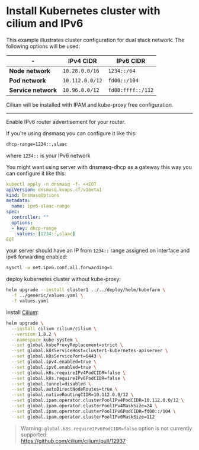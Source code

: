 # Install Kubernetes cluster with cilium and IPv6

This example illustrates cluster configuration for dual stack network. The following options will be used:

| -                   | IPv4 CIDR       | IPv6 CIDR         |
|---------------------|-----------------|-------------------|
| **Node network**    | `10.28.0.0/16`  | `1234::/64`       |
| **Pod network**     | `10.112.0.0/12` | `fd00::/104`      |
| **Service network** | `10.96.0.0/12`  | `fd00:ffff::/112` |

Cilium will be installed with IPAM and kube-proxy free configuration.

---

Enable IPv6 router advertisement for your router.

If you're using dnsmasq you can configure it like this:

```bash
dhcp-range=1234::,slaac
```

where `1234::` is your IPv6 network

You might want using server with dnsmasq-dhcp as a gateway this way you can configure it like this:

```yaml
kubectl apply -n dnsmasq -f- <<EOT
apiVersion: dnsmasq.kvaps.cf/v1beta1
kind: DnsmasqOptions
metadata:
  name: ipv6-slaac-range
spec:
  controller: ""
  options:
  - key: dhcp-range
    values: [1234::,slaac]
EOT
```

your server should have an IP from `1234::` range assigned on interface and ipv6 forwarding enabled:

```bash
sysctl -w net.ipv6.conf.all.forwarding=1
```

deploy kubernetes cluster without kube-proxy:

```bash
helm upgrade --install cluster1 ../../deploy/helm/kubefarm \
  -f ../generic/values.yaml \
  -f values.yaml
```

Install [Cilium](https://cilium.io/):

```bash
helm upgrade \
  --install cilium cilium/cilium \
  --version 1.8.2 \
  --namespace kube-system \
  --set global.kubeProxyReplacement=strict \
  --set global.k8sServiceHost=cluster1-kubernetes-apiserver \
  --set global.k8sServicePort=6443 \
  --set global.ipv4.enabled=true \
  --set global.ipv6.enabled=true \
  --set global.k8s.requireIPv4PodCIDR=false \
  --set global.k8s.requireIPv6PodCIDR=false \
  --set global.tunnel=disabled \
  --set global.autoDirectNodeRoutes=true \
  --set global.nativeRoutingCIDR=10.112.0.0/12 \
  --set global.ipam.operator.clusterPoolIPv4PodCIDR=10.112.0.0/12 \
  --set global.ipam.operator.clusterPoolIPv4MaskSize=24 \
  --set global.ipam.operator.clusterPoolIPv6PodCIDR=fd00::/104 \
  --set global.ipam.operator.clusterPoolIPv6MaskSize=112
```

> Warning: `global.k8s.requireIPv6PodCIDR=false` option is not currently supported:  
> https://github.com/cilium/cilium/pull/12937
